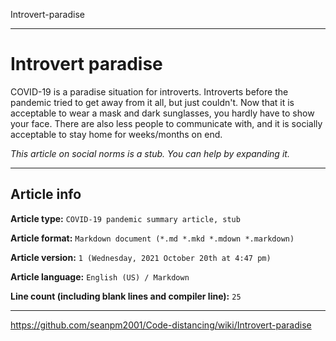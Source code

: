 Introvert-paradise

***

# Introvert paradise

COVID-19 is a paradise situation for introverts. Introverts before the pandemic tried to get away from it all, but just couldn't. Now that it is acceptable to wear a mask and dark sunglasses, you hardly have to show your face. There are also less people to communicate with, and it is socially acceptable to stay home for weeks/months on end.

_This article on social norms is a stub. You can help by expanding it._

***

## Article info

**Article type:** `COVID-19 pandemic summary article, stub`

**Article format:** `Markdown document (*.md *.mkd *.mdown *.markdown)`

**Article version:** `1 (Wednesday, 2021 October 20th at 4:47 pm)`

**Article language:** `English (US) / Markdown`

**Line count (including blank lines and compiler line):** `25`

***

https://github.com/seanpm2001/Code-distancing/wiki/Introvert-paradise
